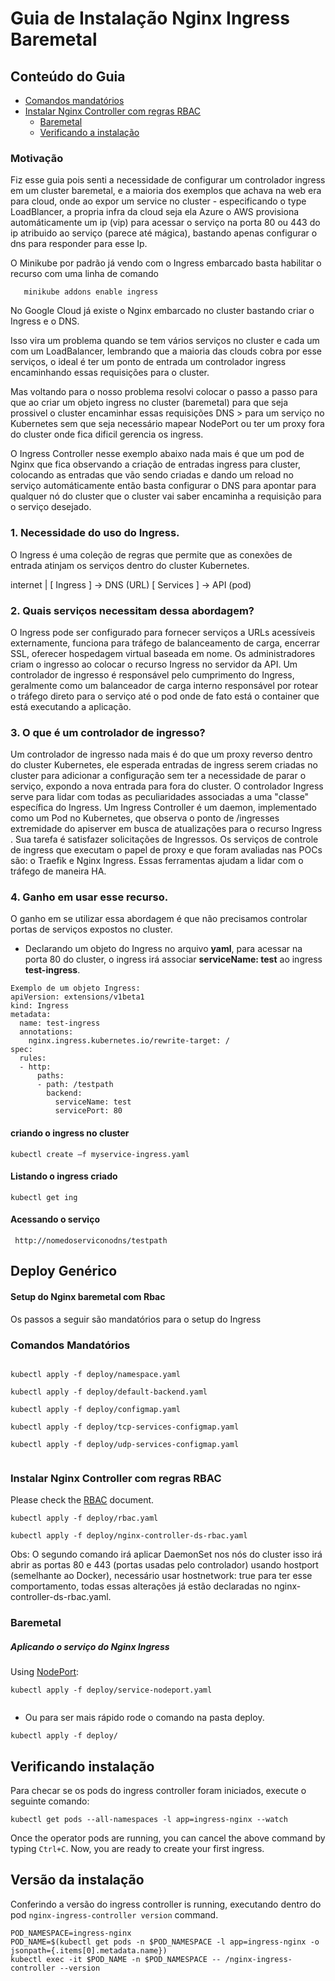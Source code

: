 # Guia de Instalação Nginx Ingress Baremetal

## Conteúdo do Guia

- [Comandos mandatórios](#comandos-mandatórios)
- [Instalar Nginx Controller com regras RBAC](#instalar-nginx-controller-com-regras-rbac)
  - [Baremetal](#baremetal)
  - [Verificando a instalação](#verificando-instalação)

### Motivação 

Fiz esse guia pois senti a necessidade de configurar um controlador ingress em um cluster baremetal, e a maioria dos exemplos que achava na web era para cloud, onde ao expor um service no cluster - especificando o type LoadBlancer, a propria infra da cloud seja ela Azure o AWS provisiona automáticamente um ip (vip) para acessar o serviço na porta 80 ou 443 do ip atribuido ao serviço (parece até mágica), bastando apenas configurar o dns para responder para esse Ip. 

  O Minikube por padrão já vendo com o Ingress embarcado basta habilitar o recurso com uma linha de comando
  ```
     minikube addons enable ingress
  ```
  No Google Cloud já existe o Nginx embarcado no cluster bastando criar o Ingress e o DNS.

Isso vira um problema quando se tem vários serviços no cluster e cada um com um LoadBalancer, lembrando que a maioria das clouds cobra por esse serviços, o ideal é ter um ponto de entrada um controlador ingress encaminhando essas requisições para o cluster. 

Mas voltando para o nosso problema resolvi colocar o passo a passo para que ao criar um objeto ingress no cluster (baremetal) para que seja prossivel o cluster encaminhar essas requisições DNS > para um serviço no Kubernetes sem que seja necessário mapear NodePort ou ter um proxy fora do cluster onde fica dificil gerencia os ingress.

O Ingress Controller nesse exemplo abaixo nada mais é que um pod de Nginx que fica observando a criação de entradas ingress para cluster, colocando as entradas que vão sendo criadas e dando um reload no serviço automáticamente então basta configurar o DNS para apontar para qualquer nó do cluster que o cluster vai saber encaminha a requisição para o serviço desejado.

###  1. Necessidade do uso do Ingress.
O Ingress  é uma coleção de regras que permite que as conexões de entrada atinjam os serviços dentro do cluster Kubernetes.

  internet
   |
  [ Ingress ] → DNS (URL)
  [ Services ] → API (pod)



###  2. Quais serviços necessitam dessa abordagem?
O Ingress pode ser configurado para fornecer serviços a URLs acessíveis externamente, funciona para tráfego de balanceamento de carga, encerrar SSL, oferecer hospedagem virtual baseada em nome. Os administradores criam o ingresso ao colocar o recurso Ingress no servidor da API. Um controlador de ingresso é responsável pelo cumprimento do Ingress, geralmente como um balanceador de carga interno responsável por rotear o tráfego direto para o serviço até o pod onde de fato está o container que está executando a aplicação. 



###  3. O que é um controlador de ingresso?
Um controlador de ingresso nada mais é do que um proxy reverso dentro do cluster Kubernetes, ele esperada entradas de ingress serem criadas no cluster para adicionar a configuração sem ter a necessidade de parar o serviço, expondo a nova entrada para fora do cluster. 
O controlador Ingress serve para lidar com todas as peculiaridades associadas a uma "classe" específica do Ingress.
Um Ingress Controller é um daemon, implementado como um Pod no Kubernetes, que observa o ponto de /ingresses extremidade do apiserver em busca de atualizações para o recurso Ingress . Sua tarefa é satisfazer solicitações de Ingressos. 
Os serviços de controle de ingress que executam o papel de proxy e que foram avaliadas nas POCs são: o Traefik e Nginx Ingress. Essas ferramentas ajudam a lidar com o tráfego de maneira HA. 

###  4.  Ganho em usar esse recurso.
O ganho em se utilizar essa abordagem é que não precisamos controlar portas de serviços expostos no cluster.

* Declarando um objeto do Ingress no arquivo **yaml**, para acessar na porta 80 do cluster, o ingress irá associar **serviceName: test** ao ingress **test-ingress**.

```
Exemplo de um objeto Ingress:
apiVersion: extensions/v1beta1
kind: Ingress
metadata:
  name: test-ingress
  annotations:
    nginx.ingress.kubernetes.io/rewrite-target: /
spec:
  rules:
  - http:
      paths:
      - path: /testpath
        backend:
          serviceName: test
          servicePort: 80
```
#### criando o ingress no cluster

```
kubectl create –f myservice-ingress.yaml

```
#### Listando o ingress criado
```
kubectl get ing
```
#### Acessando o serviço
```
 http://nomedoserviconodns/testpath
```

## Deploy Genérico 
#### Setup do Nginx baremetal com Rbac

Os passos a seguir são mandatórios para o setup do Ingress

### Comandos Mandatórios

```console

kubectl apply -f deploy/namespace.yaml 
    
kubectl apply -f deploy/default-backend.yaml 
    
kubectl apply -f deploy/configmap.yaml     

kubectl apply -f deploy/tcp-services-configmap.yaml 
   
kubectl apply -f deploy/udp-services-configmap.yaml 
    
```

### Instalar Nginx Controller com regras RBAC

Please check the [RBAC](rbac.md) document.

```console
kubectl apply -f deploy/rbac.yaml 

kubectl apply -f deploy/nginx-controller-ds-rbac.yaml 
```
Obs: O segundo comando irá aplicar DaemonSet nos nós do cluster
isso irá abrir as portas 80 e 443 (portas usadas pelo controlador) usando hostport (semelhante ao Docker), necessário usar hostnetwork: true para ter esse comportamento, todas essas alterações já estão declaradas no nginx-controller-ds-rbac.yaml.

### Baremetal

##### Aplicando o serviço do Nginx Ingress

Using [NodePort](https://kubernetes.io/docs/concepts/services-networking/service/#type-nodeport):

```console
kubectl apply -f deploy/service-nodeport.yaml 
    
```
* Ou para ser mais rápido rode o comando na pasta deploy.
```
kubectl apply -f deploy/
```

## Verificando instalação

Para checar se os pods do ingress controller foram iniciados, execute o seguinte comando:

```console
kubectl get pods --all-namespaces -l app=ingress-nginx --watch
```

Once the operator pods are running, you can cancel the above command by typing `Ctrl+C`.
Now, you are ready to create your first ingress.

## Versão da instalação 

Conferindo a versão do ingress controller is running, executando dentro do pod `nginx-ingress-controller version` command.

```console
POD_NAMESPACE=ingress-nginx
POD_NAME=$(kubectl get pods -n $POD_NAMESPACE -l app=ingress-nginx -o jsonpath={.items[0].metadata.name})
kubectl exec -it $POD_NAME -n $POD_NAMESPACE -- /nginx-ingress-controller --version
```
